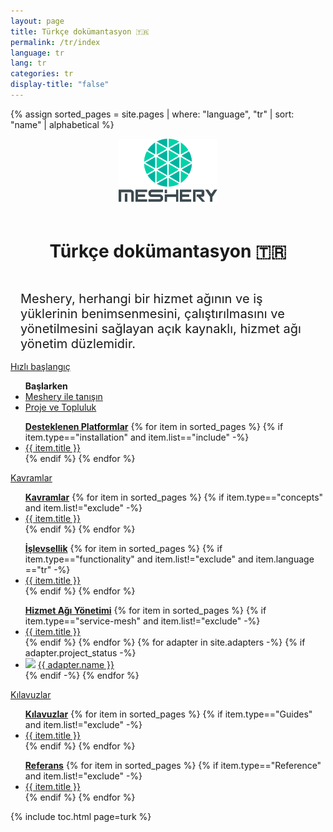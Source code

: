 ```yaml
---
layout: page
title: Türkçe dokümantasyon 🇹🇷
permalink: /tr/index
language: tr
lang: tr
categories: tr
display-title: "false"
---
```

{% assign sorted_pages = site.pages | where: "language", "tr" | sort: "name" | alphabetical %}

<div style="display: block; text-align: center; margin-bottom: 30px;">
    <a href="https://layer5.io/meshery">
    <img style="width: calc(100% / 3.2); margin-bottom: 20px;" 
         src="/assets/img/meshery/meshery-logo-light-text.svg" />
    </a>
    <p>
      <h1>Türkçe dokümantasyon 🇹🇷</h1>
    </p>
</div>

<p style="margin:auto;padding:1rem;font-size: 1.25rem;">Meshery, herhangi bir hizmet ağının ve iş yüklerinin benimsenmesini, çalıştırılmasını ve yönetilmesini sağlayan açık kaynaklı, hizmet ağı yönetim düzlemidir.</p>
<div class="wrapper" style="text-align: left;">

  <!-- QUICK START -->
  <div>
    <a href="{{ site.baseurl }}/tr/installation/quick-start">
        <div class="overview">Hızlı&nbsp;başlangıç</div>
    </a>
    <ul><b>Başlarken</b>
        <li><a href="{{ site.baseurl }}/tr/overview">Meshery ile tanışın</a></li>
        <li><a href="{{ site.baseurl }}/tr/project">Proje ve Topluluk</a></li>        
    </ul>
    <ul><b><a href="{{ site.baseurl }}/tr/installation/platforms" class="text-black">Desteklenen Platformlar</a></b>
        {% for item in sorted_pages %}
        {% if item.type=="installation" and item.list=="include" -%}
          <li><a href="{{ site.baseurl }}{{ item.url }}">{{ item.title }}</a>
          </li>
          {% endif %}
        {% endfor %}
      </ul>
  </div>
  
  <!-- CONCEPTS -->
  <div>
    <a href="{{ site.baseurl }}/tr/concepts">
        <div class="overview">Kavramlar</div>
    </a>
    <ul><b><a href="{{ site.baseurl }}/tr/concepts" class="text-black">Kavramlar</a></b>
      {% for item in sorted_pages %}
      {% if item.type=="concepts" and item.list!="exclude" -%}
        <li><a href="{{ site.baseurl }}{{ item.url }}">{{ item.title }}</a>
        </li>
        {% endif %}
      {% endfor %}
    </ul>
    <ul><b><a href="{{ site.baseurl }}/functionality" class="text-black">İşlevsellik</a></b>
      {% for item in sorted_pages %}
        <!-- {{ item.title }}|{{ item.type }}|{{ item.list }}|{{ item.language }}<br> -->
      {% if item.type=="functionality" and item.list!="exclude" and item.language =="tr" -%}
        <li><a href="{{ site.baseurl }}{{ item.url }}">{{ item.title }}</a>
        </li>
        {% endif %}
      {% endfor %}
    </ul>
    <ul><b><a href="{{ site.baseurl }}/service-meshes" class="text-black">Hizmet Ağı Yönetimi</a></b>
      {% for item in sorted_pages %}
      {% if item.type=="service-mesh" and item.list!="exclude" -%}
        <li><a href="{{ site.baseurl }}{{ item.url }}">{{ item.title }}</a>
        </li>
        {% endif %}
      {% endfor %}
      {% for adapter in site.adapters -%}
      {% if adapter.project_status -%}
        <li><img src="{{ adapter.image }}" style="width:20px" /> <a href="{{ site.baseurl }}{{ adapter.url }}">{{ adapter.name }}</a></li>
      {% endif -%}
      {% endfor %}
    </ul>
  </div>

  <!-- GUIDES -->
  <div>
    <a href="{{ site.baseurl }}/tr/guides">
        <div class="overview">Kılavuzlar</div>
    </a>
    <ul><b><a href="{{ site.baseurl }}/tr/guides" class="text-black">Kılavuzlar</a></b>
      {% for item in sorted_pages %}
      {% if item.type=="Guides" and item.list!="exclude" -%}
        <li><a href="{{ site.baseurl }}{{ item.url }}">{{ item.title }}</a>
        </li>
        {% endif %}
      {% endfor %}
    </ul>
    <ul><b><a href="{{ site.baseurl }}/tr/reference" class="text-black">Referans</a></b>
        {% for item in sorted_pages %}
        {% if item.type=="Reference" and item.list!="exclude" -%}
          <li><a href="{{ site.baseurl }}{{ item.url }}">{{ item.title }}</a>
          </li>
          {% endif %}
        {% endfor %}
      </ul>
  </div>
</div>

<!-- <div style="text-align:center;padding:0;margin:0;">
<img src="https://layer5.io/assets/images/meshery/meshery-logo-shadow-light-white-text-side.svg" width="60%" />
<h1>Documentation</h1>
</div> -->

<!-- TODO: check about this value page=espanol or page=turkish? -->
{% include toc.html page=turk %}
